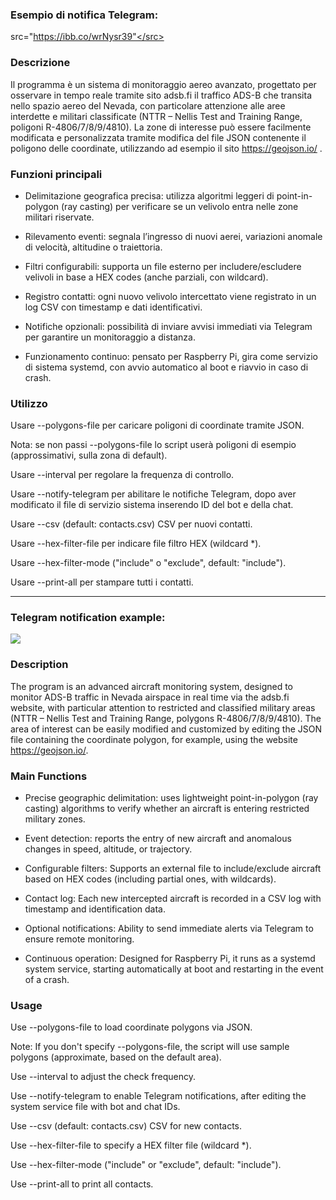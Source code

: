 ### Esempio di notifica Telegram: ###

<img>src="https://ibb.co/wrNysr39"</src>

### Descrizione ###

Il programma è un sistema di monitoraggio aereo avanzato, progettato per osservare in tempo reale tramite sito adsb.fi il traffico ADS-B che transita nello spazio aereo del Nevada, con particolare attenzione alle aree interdette e militari classificate (NTTR – Nellis Test and Training Range, poligoni R-4806/7/8/9/4810). La zone di interesse può essere facilmente modificata e personalizzata tramite modifica del file JSON contenente il poligono delle coordinate, utilizzando ad esempio il sito https://geojson.io/ .

### Funzioni principali ###

- Delimitazione geografica precisa: utilizza algoritmi leggeri di point-in-polygon (ray casting) per verificare se un velivolo entra nelle zone militari riservate.

- Rilevamento eventi: segnala l’ingresso di nuovi aerei, variazioni anomale di velocità, altitudine o traiettoria.

- Filtri configurabili: supporta un file esterno per includere/escludere velivoli in base a HEX codes (anche parziali, con wildcard).

- Registro contatti: ogni nuovo velivolo intercettato viene registrato in un log CSV con timestamp e dati identificativi.

- Notifiche opzionali: possibilità di inviare avvisi immediati via Telegram per garantire un monitoraggio a distanza.

- Funzionamento continuo: pensato per Raspberry Pi, gira come servizio di sistema systemd, con avvio automatico al boot e riavvio in caso di crash.

### Utilizzo ###

Usare --polygons-file <file> per caricare poligoni di coordinate tramite JSON.

Nota: se non passi --polygons-file lo script userà poligoni di esempio (approssimativi, sulla zona di default).

Usare --interval <secondi> per regolare la frequenza di controllo.

Usare --notify-telegram per abilitare le notifiche Telegram, dopo aver modificato il file di servizio sistema inserendo ID del bot e della chat.

Usare --csv (default: contacts.csv) CSV per nuovi contatti.

Usare --hex-filter-file per indicare file filtro HEX (wildcard *).

Usare --hex-filter-mode ("include" o "exclude", default: "include").

Usare --print-all per stampare tutti i contatti.

---

### Telegram notification example: ###

<img src="https://ibb.co/wrNysr39">

### Description ###

The program is an advanced aircraft monitoring system, designed to monitor ADS-B traffic in Nevada airspace in real time via the adsb.fi website, with particular attention to restricted and classified military areas (NTTR – Nellis Test and Training Range, polygons R-4806/7/8/9/4810). The area of ​​interest can be easily modified and customized by editing the JSON file containing the coordinate polygon, for example, using the website https://geojson.io/.

### Main Functions ###

- Precise geographic delimitation: uses lightweight point-in-polygon (ray casting) algorithms to verify whether an aircraft is entering restricted military zones.

- Event detection: reports the entry of new aircraft and anomalous changes in speed, altitude, or trajectory.

- Configurable filters: Supports an external file to include/exclude aircraft based on HEX codes (including partial ones, with wildcards).

- Contact log: Each new intercepted aircraft is recorded in a CSV log with timestamp and identification data.

- Optional notifications: Ability to send immediate alerts via Telegram to ensure remote monitoring.

- Continuous operation: Designed for Raspberry Pi, it runs as a systemd system service, starting automatically at boot and restarting in the event of a crash.

### Usage ###

Use --polygons-file <file> to load coordinate polygons via JSON.

Note: If you don't specify --polygons-file, the script will use sample polygons (approximate, based on the default area).

Use --interval <seconds> to adjust the check frequency.

Use --notify-telegram to enable Telegram notifications, after editing the system service file with bot and chat IDs.

Use --csv (default: contacts.csv) CSV for new contacts.

Use --hex-filter-file to specify a HEX filter file (wildcard *).

Use --hex-filter-mode ("include" or "exclude", default: "include").

Use --print-all to print all contacts.

